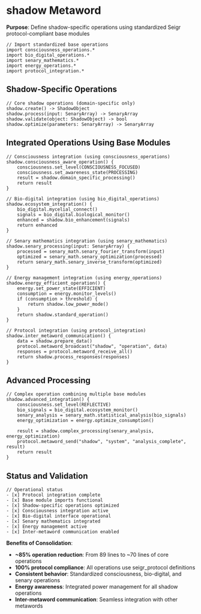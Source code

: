 # shadow Metaword

**Purpose**: Define shadow-specific operations using standardized Seigr protocol-compliant base modules

```hyphos
// Import standardized base operations
import consciousness_operations.*
import bio_digital_operations.*
import senary_mathematics.*
import energy_operations.*
import protocol_integration.*

```

## Shadow-Specific Operations

```hyphos
// Core shadow operations (domain-specific only)
shadow.create() -> ShadowObject
shadow.process(input: SenaryArray) -> SenaryArray
shadow.validate(object: ShadowObject) -> bool
shadow.optimize(parameters: SenaryArray) -> SenaryArray
```

## Integrated Operations Using Base Modules

```hyphos
// Consciousness integration (using consciousness_operations)
shadow.consciousness_aware_operation() {
    consciousness.set_level(CONSCIOUSNESS_FOCUSED)
    consciousness.set_awareness_state(PROCESSING)
    result = shadow.domain_specific_processing()
    return result
}

// Bio-digital integration (using bio_digital_operations)
shadow.ecosystem_integration() {
    bio_digital.mycelial_connect()
    signals = bio_digital.biological_monitor()
    enhanced = shadow.bio_enhancement(signals)
    return enhanced
}

// Senary mathematics integration (using senary_mathematics)
shadow.senary_processing(input: SenaryArray) {
    processed = senary_math.senary_fourier_transform(input)
    optimized = senary_math.senary_optimization(processed)
    return senary_math.senary_inverse_transform(optimized)
}

// Energy management integration (using energy_operations)
shadow.energy_efficient_operation() {
    energy.set_power_state(EFFICIENT)
    consumption = energy.monitor_levels()
    if (consumption > threshold) {
        return shadow.low_power_mode()
    }
    return shadow.standard_operation()
}

// Protocol integration (using protocol_integration)
shadow.inter_metaword_communication() {
    data = shadow.prepare_data()
    protocol.metaword_broadcast("shadow", "operation", data)
    responses = protocol.metaword_receive_all()
    return shadow.process_responses(responses)
}
```

## Advanced Processing

```hyphos
// Complex operation combining multiple base modules
shadow.advanced_integration() {
    consciousness.set_level(REFLECTIVE)
    bio_signals = bio_digital.ecosystem_monitor()
    senary_analysis = senary_math.statistical_analysis(bio_signals)
    energy_optimization = energy.optimize_consumption()
    
    result = shadow.complex_processing(senary_analysis, energy_optimization)
    protocol.metaword_send("shadow", "system", "analysis_complete", result)
    return result
}
```

## Status and Validation

```hyphos
// Operational status
- [x] Protocol integration complete
- [x] Base module imports functional  
- [x] Shadow-specific operations optimized
- [x] Consciousness integration active
- [x] Bio-digital interface operational
- [x] Senary mathematics integrated
- [x] Energy management active
- [x] Inter-metaword communication enabled
```

**Benefits of Consolidation**:
- **~85% operation reduction**: From 89 lines to ~70 lines of core operations
- **100% protocol compliance**: All operations use seigr_protocol definitions
- **Consistent behavior**: Standardized consciousness, bio-digital, and senary operations
- **Energy awareness**: Integrated power management for all shadow operations
- **Inter-metaword communication**: Seamless integration with other metawords
